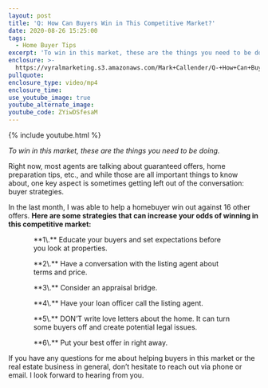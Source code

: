 ```yaml
---
layout: post
title: 'Q: How Can Buyers Win in This Competitive Market?'
date: 2020-08-26 15:25:00
tags:
  - Home Buyer Tips
excerpt: 'To win in this market, these are the things you need to be doing.'
enclosure: >-
  https://vyralmarketing.s3.amazonaws.com/Mark+Callender/Q-+How+Can+Buyers+Win+in+This+Competitive+Market_.mp4
pullquote:
enclosure_type: video/mp4
enclosure_time:
use_youtube_image: true
youtube_alternate_image:
youtube_code: ZYiwDSfesaM
---
```


{% include youtube.html %}

*To win in this market, these are the things you need to be doing.*

Right now, most agents are talking about guaranteed offers, home preparation tips, etc., and while those are all important things to know about, one key aspect is sometimes getting left out of the conversation: buyer strategies.

In the last month, I was able to help a homebuyer win out against 16 other offers. **Here are some strategies that can increase your odds of winning in this competitive market:**

<p style="margin-left:10%; margin-right:10%;">**1\.** Educate your buyers and set expectations before you look at properties.

<p style="margin-left:10%; margin-right:10%;">**2\.** Have a conversation with the listing agent about terms and price.

<p style="margin-left:10%; margin-right:10%;">**3\.** Consider an appraisal bridge.&nbsp;

<p style="margin-left:10%; margin-right:10%;">**4\.** Have your loan officer call the listing agent.

<p style="margin-left:10%; margin-right:10%;">**5\.** DON’T write love letters about the home. It can turn some buyers off and create potential legal issues.

<p style="margin-left:10%; margin-right:10%;">**6\.** Put your best offer in right away.

If you have any questions for me about helping buyers in this market or the real estate business in general, don’t hesitate to reach out via phone or email. I look forward to hearing from you.